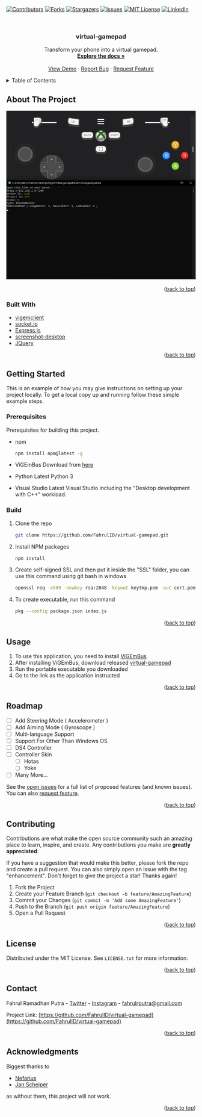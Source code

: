 <div id="top"></div>
<!--
*** Thanks for checking out the Best-README-Template. If you have a suggestion
*** that would make this better, please fork the repo and create a pull request
*** or simply open an issue with the tag "enhancement".
*** Don't forget to give the project a star!
*** Thanks again! Now go create something AMAZING! :D
-->



<!-- PROJECT SHIELDS -->
<!--
*** I'm using markdown "reference style" links for readability.
*** Reference links are enclosed in brackets [ ] instead of parentheses ( ).
*** See the bottom of this document for the declaration of the reference variables
*** for contributors-url, forks-url, etc. This is an optional, concise syntax you may use.
*** https://www.markdownguide.org/basic-syntax/#reference-style-links
-->
[![Contributors][contributors-shield]][contributors-url]
[![Forks][forks-shield]][forks-url]
[![Stargazers][stars-shield]][stars-url]
[![Issues][issues-shield]][issues-url]
[![MIT License][license-shield]][license-url]
[![LinkedIn][linkedin-shield]][linkedin-url]



<!-- PROJECT LOGO -->
<br />
<!--
***<div align="center">
***  <a href="https://github.com/FahrulID/virtual-gamepad">
***    <img src="images/logo.png" alt="Logo" width="80" height="80">
***  </a>
-->

<h3 align="center">virtual-gamepad</h3>

  <p align="center">
    Transform your phone into a virtual gamepad.
    <br />
    <a href="https://github.com/FahrulID/virtual-gamepad"><strong>Explore the docs »</strong></a>
    <br />
    <br />
    <a href="https://github.com/FahrulID/virtual-gamepad">View Demo</a>
    ·
    <a href="https://github.com/FahrulID/virtual-gamepad/issues">Report Bug</a>
    ·
    <a href="https://github.com/FahrulID/virtual-gamepad/issues">Request Feature</a>
  </p>
</div>



<!-- TABLE OF CONTENTS -->
<details>
  <summary>Table of Contents</summary>
  <ol>
    <li>
      <a href="#about-the-project">About The Project</a>
      <ul>
        <li><a href="#built-with">Built With</a></li>
      </ul>
    </li>
    <li>
      <a href="#getting-started">Getting Started</a>
      <ul>
        <li><a href="#prerequisites">Prerequisites</a></li>
        <li><a href="#build">Build</a></li>
      </ul>
    </li>
    <li><a href="#usage">Usage</a></li>
    <li><a href="#roadmap">Roadmap</a></li>
    <li><a href="#contributing">Contributing</a></li>
    <li><a href="#license">License</a></li>
    <li><a href="#contact">Contact</a></li>
    <li><a href="#acknowledgments">Acknowledgments</a></li>
  </ol>
</details>



<!-- ABOUT THE PROJECT -->
## About The Project

[![Product Name Screen Shot][product-screenshot]](https://github.com/FahrulID/virtual-gamepad/)

<p align="right">(<a href="#top">back to top</a>)</p>



### Built With

* [vigemclient](https://github.com/jangxx/node-ViGEmClient)
* [socket.io](https://socket.io/)
* [Express.js](https://expressjs.com/)
* [screenshot-desktop](https://github.com/bencevans/screenshot-desktop)
* [JQuery](https://jquery.com)

<p align="right">(<a href="#top">back to top</a>)</p>



<!-- GETTING STARTED -->
## Getting Started

This is an example of how you may give instructions on setting up your project locally.
To get a local copy up and running follow these simple example steps.

### Prerequisites

Prerequisites for building this project.

* npm
  ```sh
  npm install npm@latest -g
  ```

* ViGEmBus
  Download from [here](https://github.com/ViGEm/ViGEmBus/releases)

* Python
  Latest Python 3

* Visual Studio
  Latest Visual Studio including the "Desktop development with C++" workload.


### Build

1. Clone the repo
   ```sh
   git clone https://github.com/FahrulID/virtual-gamepad.git
   ```
2. Install NPM packages
   ```sh
   npm install
   ```
3. Create self-signed SSL and then put it inside the "SSL" folder, 
   you can use this command using git bash in windows
   ```sh
   openssl req -x509 -newkey rsa:2048 -keyout keytmp.pem -out cert.pem -days 365
   ```
4. To create executable, run this command
   ```sh
   pkg --config package.json index.js
   ```

<p align="right">(<a href="#top">back to top</a>)</p>



<!-- USAGE EXAMPLES -->
## Usage

1. To use this application, you need to install [ViGEmBus](https://github.com/ViGEm/ViGEmBus/releases)
2. After installing ViGEmBus, download released [virtual-gamepad](https://github.com/FahrulID/virtual-gamepad/releases)
3. Run the portable executable you downloaded
4. Go to the link as the application instructed

<p align="right">(<a href="#top">back to top</a>)</p>



<!-- ROADMAP -->
## Roadmap

- [ ] Add Steering Mode ( Accelerometer )
- [ ] Add Aiming Mode ( Gyroscope )
- [ ] Multi-language Support
- [ ] Support For Other Than Windows OS
- [ ] DS4 Controller
- [ ] Controller Skin
    - [ ] Hotas
    - [ ] Yoke
- [ ] Many More...

See the [open issues](https://github.com/FahrulID/virtual-gamepad/issues) for a full list of proposed features (and known issues).
You can also [request feature](https://github.com/FahrulID/virtual-gamepad/issues).

<p align="right">(<a href="#top">back to top</a>)</p>



<!-- CONTRIBUTING -->
## Contributing

Contributions are what make the open source community such an amazing place to learn, inspire, and create. Any contributions you make are **greatly appreciated**.

If you have a suggestion that would make this better, please fork the repo and create a pull request. You can also simply open an issue with the tag "enhancement".
Don't forget to give the project a star! Thanks again!

1. Fork the Project
2. Create your Feature Branch (`git checkout -b feature/AmazingFeature`)
3. Commit your Changes (`git commit -m 'Add some AmazingFeature'`)
4. Push to the Branch (`git push origin feature/AmazingFeature`)
5. Open a Pull Request

<p align="right">(<a href="#top">back to top</a>)</p>



<!-- LICENSE -->
## License

Distributed under the MIT License. See `LICENSE.txt` for more information.

<p align="right">(<a href="#top">back to top</a>)</p>



<!-- CONTACT -->
## Contact

Fahrul Ramadhan Putra - [Twitter](https://twitter.com/fahrulrputra) - [Instagram](https://www.instagram.com/fahrulrputra/) - fahrulrputra@gmail.com

Project Link: [https://github.com/FahrulID/virtual-gamepad](https://github.com/FahrulID/virtual-gamepad)

<p align="right">(<a href="#top">back to top</a>)</p>



<!-- ACKNOWLEDGMENTS -->
## Acknowledgments

Biggest thanks to

* [Nefarius](https://github.com/nefarius)
* [Jan Scheiper](https://github.com/jangxx)

as without them, this project will not work.

<p align="right">(<a href="#top">back to top</a>)</p>



<!-- MARKDOWN LINKS & IMAGES -->
<!-- https://www.markdownguide.org/basic-syntax/#reference-style-links -->
[contributors-shield]: https://img.shields.io/github/contributors/FahrulID/virtual-gamepad.svg?style=for-the-badge
[contributors-url]: https://github.com/FahrulID/virtual-gamepad/graphs/contributors
[forks-shield]: https://img.shields.io/github/forks/FahrulID/virtual-gamepad.svg?style=for-the-badge
[forks-url]: https://github.com/FahrulID/virtual-gamepad/network/members
[stars-shield]: https://img.shields.io/github/stars/FahrulID/virtual-gamepad.svg?style=for-the-badge
[stars-url]: https://github.com/FahrulID/virtual-gamepad/stargazers
[issues-shield]: https://img.shields.io/github/issues/FahrulID/virtual-gamepad.svg?style=for-the-badge
[issues-url]: https://github.com/FahrulID/virtual-gamepad/issues
[license-shield]: https://img.shields.io/github/license/FahrulID/virtual-gamepad.svg?style=for-the-badge
[license-url]: https://github.com/FahrulID/virtual-gamepad/blob/master/LICENSE.txt
[linkedin-shield]: https://img.shields.io/badge/-LinkedIn-black.svg?style=for-the-badge&logo=linkedin&colorB=555
[linkedin-url]: https://www.linkedin.com/in/fahrul-ramadhan-putra-1914701b0/
[product-screenshot]: others/screenshot.png
